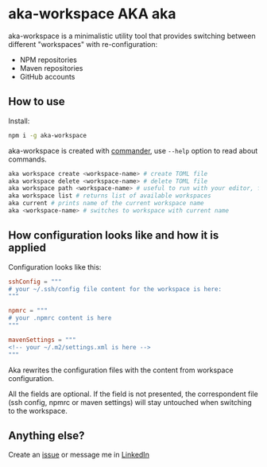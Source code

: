 # aka-workspace AKA aka

aka-workspace is a minimalistic utility tool that provides switching between different "workspaces" with re-configuration:

- NPM repositories
- Maven repositories
- GitHub accounts

## How to use

Install:

```sh
npm i -g aka-workspace
```

aka-workspace is created with [commander](https://www.npmjs.com/package/commander), use `--help` option to read about commands.

```sh
aka workspace create <workspace-name> # create TOML file
aka workspace delete <workspace-name> # delete TOML file
aka workspace path <workspace-name> # useful to run with your editor, for example: nano $(aka workspace path some-name)
aka workspace list # returns list of available workspaces
aka current # prints name of the current workspace name
aka <workspace-name> # switches to workspace with current name
```

## How configuration looks like and how it is applied

Configuration looks like this:

```toml
sshConfig = """
# your ~/.ssh/config file content for the workspace is here:
"""

npmrc = """
# your .npmrc content is here
"""

mavenSettings = """
<!-- your ~/.m2/settings.xml is here -->
"""
```

Aka rewrites the configuration files with the content from workspace configuration.

All the fields are optional. If the field is not presented, the correspondent file (ssh config, npmrc or maven settings) will stay untouched when switching to the workspace.


## Anything else?

Create an [issue](https://github.com/akondratsky/aka/issues) or message me in [LinkedIn](https://www.linkedin.com/in/aleksandr-kondratskii/)
